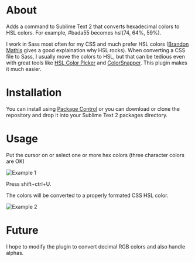 # About
Adds a command to Sublime Text 2 that converts hexadecimal colors to HSL colors. For example, #bada55 becomes hsl(74, 64%, 59%).

I work in Sass most often for my CSS and much prefer HSL colors ([Brandon Mathis](http://brandonmathis.com/blog/2011/03/02/hslpicker.com-released/) gives a good explaination why HSL rocks). When converting a CSS file to Sass, I usually move the colors to HSL, but that can be tedious even with great tools like [HSL Color Picker](http://hslpicker.com/) and [ColorSnapper](http://colorsnapper.com/). This plugin makes it much easier.

# Installation
You can install using [Package Control](http://wbond.net/sublime_packages/package_control) or you can download or clone the repository and drop it into your Sublime Text 2 packages directory.

# Usage
Put the cursor on or select one or more hex colors (three character colors are OK)

![Example 1](https://github.com/atadams/Hex-to-HSL-Color/raw/master/ex1.png)

Press shift+ctrl+U.

The colors will be converted to a properly formated CSS HSL color.

![Example 2](https://github.com/atadams/Hex-to-HSL-Color/raw/master/ex2.png)

# Future
I hope to modify the plugin to convert decimal RGB colors and also handle alphas.
